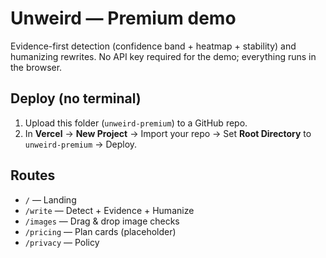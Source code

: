 # Unweird — Premium demo

Evidence-first detection (confidence band + heatmap + stability) and humanizing rewrites.
No API key required for the demo; everything runs in the browser.

## Deploy (no terminal)
1) Upload this folder (`unweird-premium`) to a GitHub repo.
2) In **Vercel** → **New Project** → Import your repo → Set **Root Directory** to `unweird-premium` → Deploy.

## Routes
- `/` — Landing
- `/write` — Detect + Evidence + Humanize
- `/images` — Drag & drop image checks
- `/pricing` — Plan cards (placeholder)
- `/privacy` — Policy
